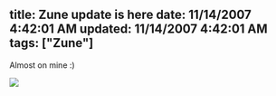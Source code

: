 title: Zune update is here
date: 11/14/2007 4:42:01 AM
updated: 11/14/2007 4:42:01 AM
tags: ["Zune"]
---
Almost on mine :)

![](http://farm3.static.flickr.com/2329/2005513336_66f540335e_o.jpg)
